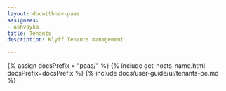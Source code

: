 ```yaml
---
layout: docwithnav-paas
assignees:
- ashvayka
title: Tenants
description: Klyff Tenants management

---
```


{% assign docsPrefix = "paas/" %}
{% include get-hosts-name.html docsPrefix=docsPrefix %}
{% include docs/user-guide/ui/tenants-pe.md %}